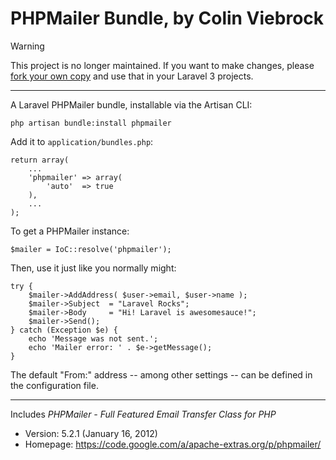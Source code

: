 # PHPMailer Bundle, by Colin Viebrock

> [!WARNING]
> This project is no longer maintained.  If you want to make changes, please [fork your own copy](https://github.com/cviebrock/phpmailer-laravel/fork)
> and use that in your Laravel 3 projects.

* * *

A Laravel PHPMailer bundle, installable via the Artisan CLI:

    php artisan bundle:install phpmailer

Add it to `application/bundles.php`:

    return array(
        ...
        'phpmailer' => array(
            'auto'  => true
        ),
        ...
    );

To get a PHPMailer instance:

    $mailer = IoC::resolve('phpmailer');

Then, use it just like you normally might:

    try {
        $mailer->AddAddress( $user->email, $user->name );
        $mailer->Subject  = "Laravel Rocks";
        $mailer->Body     = "Hi! Laravel is awesomesauce!";
        $mailer->Send();
    } catch (Exception $e) {
        echo 'Message was not sent.';
        echo 'Mailer error: ' . $e->getMessage();
    }

The default "From:" address -- among other settings -- can be defined in the configuration file.

* * *

Includes *PHPMailer - Full Featured Email Transfer Class for PHP*

- Version: 5.2.1 (January 16, 2012)
- Homepage: https://code.google.com/a/apache-extras.org/p/phpmailer/
